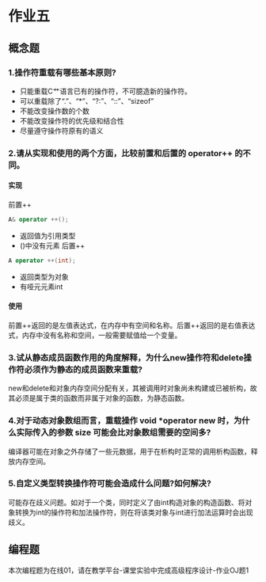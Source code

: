 # 作业五
## 概念题
### 1.操作符重载有哪些基本原则?
- 只能重载C艹语言已有的操作符，不可臆造新的操作符。
- 可以重载除了“.”、“*”、“?:”、“::”、“sizeof”
- 不能改变操作数的个数
- 不能改变操作符的优先级和结合性
- 尽量遵守操作符原有的语义
### 2.请从实现和使用的两个方面，比较前置和后置的 operator++ 的不同。
#### 实现
前置++
```cpp
A& operator ++();
```
- 返回值为引用类型
- ()中没有元素
后置++
```cpp
A operator ++(int);
```
- 返回类型为对象
- 有哑元元素int
#### 使用
前置++返回的是左值表达式，在内存中有空间和名称。后置++返回的是右值表达式，内存中没有名称和空间，一般需要赋值给一个变量。
### 3.试从静态成员函数作用的角度解释，为什么new操作符和delete操作符必须作为静态的成员函数来重载?
new和delete和对象内存空间分配有关，其被调用时对象尚未构建或已被析构，故其必须是属于类的函数而非属于对象的函数，为静态函数。
### 4.对于动态对象数组而言，重载操作 void *operator new 时，为什么实际传入的参数 size 可能会比对象数组需要的空间多?
编译器可能在对象之外存储了一些元数据，用于在析构时正常的调用析构函数，释放内存空间。
### 5.自定义类型转换操作符可能会造成什么问题?如何解决?
可能存在歧义问题。如对于一个类，同时定义了由int构造对象的构造函数、将对象转换为int的操作符和加法操作符，则在将该类对象与int进行加法运算时会出现歧义。

## 编程题
本次编程题为在线01，请在教学平台-课堂实验中完成高级程序设计-作业OJ题1
